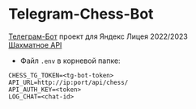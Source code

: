 # Telegram-Chess-Bot
[Телеграм-Бот](https://github.com/K1rL3s/Telegram-Chess-Bot) проект для Яндекс Лицея 2022/2023 \
[Шахматное API](https://github.com/K1rL3s/Simple-Chess-API)

- Файл `.env` в корневой папке:

```env
CHESS_TG_TOKEN=<tg-bot-token>
API_URL=http://ip:port/api/chess/
API_AUTH_KEY=<token>
LOG_CHAT=<chat-id>
```
